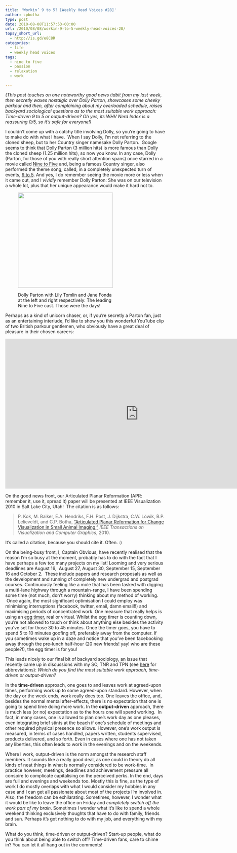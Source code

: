 ```yaml
---
title: 'Workin’ 9 to 5? [Weekly Head Voices #28]'
author: cpbotha
type: post
date: 2010-08-08T11:57:53+00:00
url: /2010/08/08/workin-9-to-5-weekly-head-voices-28/
topsy_short_url:
  - http://is.gd/e8C8R
categories:
  - life
  - weekly head voices
tags:
  - nine to five
  - passion
  - relaxation
  - work

---
```

_(This post touches on one noteworthy good news tidbit from my last week, then secretly waxes nostalgic over Dolly Parton, showcases some cheeky parkour and then, after complaining about my overloaded schedule, raises backyard sociological questions as to the most suitable work approach: Time-driven 9 to 5 or output-driven? Oh yes, its WHV Nerd Index is a reassuring 0/5, so it&#8217;s safe for everyone!)_

I couldn&#8217;t come up with a catchy title involving Dolly, so you&#8217;re going to have to make do with what I have.  When I say Dolly, I&#8217;m not referring to the cloned sheep, but to her Country singer namesake Dolly Parton.  Google seems to think that Dolly Parton (3 million hits) is more famous than Dolly the cloned sheep (1.25 million hits), so now you know. In any case, Dolly (Parton, for those of you with really short attention spans) once starred in a movie called [Nine to Five][1] and, being a famous Country singer, also performed the theme song, called, in a completely unexpected turn of events, [9 to 5][2]. And yes, I do remember seeing the movie more or less when it came out, and I _vividly_ remember Dolly Parton: She was on our television a whole lot, plus that her unique appearance would make it hard not to.<figure id="attachment_1053" aria-describedby="caption-attachment-1053" style="width: 300px" class="wp-caption aligncenter"><a href="http://cpbotha.net/wp-content/uploads/2010/08/nine-to-five.jpg" data-rel="lightbox-image-0" data-rl_title="" data-rl_caption="" title="">

<img data-attachment-id="1053" data-permalink="https://cpbotha.net/2010/08/08/workin-9-to-5-weekly-head-voices-28/nine-to-five/" data-orig-file="https://cpbotha.net/wp-content/uploads/2010/08/nine-to-five.jpg" data-orig-size="344,344" data-comments-opened="1" data-image-meta="{&quot;aperture&quot;:&quot;0&quot;,&quot;credit&quot;:&quot;&quot;,&quot;camera&quot;:&quot;&quot;,&quot;caption&quot;:&quot;&quot;,&quot;created_timestamp&quot;:&quot;0&quot;,&quot;copyright&quot;:&quot;&quot;,&quot;focal_length&quot;:&quot;0&quot;,&quot;iso&quot;:&quot;0&quot;,&quot;shutter_speed&quot;:&quot;0&quot;,&quot;title&quot;:&quot;&quot;}" data-image-title="nine-to-five" data-image-description="" data-medium-file="https://cpbotha.net/wp-content/uploads/2010/08/nine-to-five-300x300.jpg" data-large-file="https://cpbotha.net/wp-content/uploads/2010/08/nine-to-five.jpg" class="size-medium wp-image-1053" title="nine-to-five" src="http://cpbotha.net/wp-content/uploads/2010/08/nine-to-five-300x300.jpg" alt="" width="300" height="300" srcset="https://cpbotha.net/wp-content/uploads/2010/08/nine-to-five-300x300.jpg 300w, https://cpbotha.net/wp-content/uploads/2010/08/nine-to-five-150x150.jpg 150w, https://cpbotha.net/wp-content/uploads/2010/08/nine-to-five.jpg 344w" sizes="(max-width: 300px) 85vw, 300px" /></a><figcaption id="caption-attachment-1053" class="wp-caption-text">Dolly Parton with Lily Tomlin and Jane Fonda at the left and right respectively: The leading Nine to Five cast. Those were the days!</figcaption></figure> 

Perhaps as a kind of unicorn chaser, or, if you&#8217;re secretly a Parton fan, just as an entertaining interlude, I&#8217;d like to show you this wonderful YouTube clip of two British parkour gentlemen, who obviously have a great deal of pleasure in their chosen careers:

<div class="jetpack-video-wrapper">
  <span class="embed-youtube" style="text-align:center; display: block;"><iframe class='youtube-player' type='text/html' width='840' height='473' src='https://www.youtube.com/embed/voB6WiP83NU?version=3&#038;rel=1&#038;fs=1&#038;autohide=2&#038;showsearch=0&#038;showinfo=1&#038;iv_load_policy=1&#038;wmode=transparent' allowfullscreen='true' style='border:0;'></iframe></span>
</div>

On the good news front, our Articulated Planar Reformation (APR: remember it, use it, spread it) paper will be presented at IEEE Visualization 2010 in Salt Lake City, Utah!  The citation is as follows:

> ﻿P. Kok, M. Baiker, E.A. Hendriks, F.H. Post, J. Dijkstra, C.W. Löwik, B.P. Lelieveldt, and C.P. Botha, [&#8220;Articulated Planar Reformation for Change Visualization in Small Animal Imaging,&#8221;][3] _IEEE Transactions on Visualization and Computer Graphics_, 2010.

It&#8217;s called a citation, because you should cite it. Often. :)

On the being-busy front, I, Captain Obvious, have recently realised that the reason I&#8217;m so busy at the moment, probably has to do with the fact that I have perhaps a few too many projects on my list! Looming and very serious deadlines are August 16,  August 27, August 30, September 15, September 16 and October 2.  These include papers and research proposals as well as the development and running of completely new undergrad and postgrad courses. Continuously feeling like a mole that has been tasked with digging a multi-lane highway through a mountain-range, I have been spending some time (not much, don&#8217;t worry) thinking about my method of working.  Once again, the most significant optimisation I could employ was minimising interruptions (facebook, twitter, email, damn email!!) and maximising periods of concentrated work. One measure that really helps is using an [egg timer][4], real or virtual. Whilst the egg timer is counting down, you&#8217;re not allowed to touch or think about anything else besides the activity you&#8217;ve set for those 30 to 45 minutes. Once the timer goes, you have to spend 5 to 10 minutes goofing off, preferably away from the computer. If you sometimes wake up in a daze and notice that you&#8217;ve been facebooking away through the pre-lunch half-hour (20 new friends! yay! who are these people?!), the egg timer is for you!

This leads nicely to our final bit of backyard sociology, an issue that recently came up in discussions with my SO, TNR and TPN (see [here][5] for abbreviations): _Which do you find the most suitable work approach, time-driven or output-driven?_

In the **time-driven** approach, one goes to and leaves work at agreed-upon times, performing work up to some agreed-upon standard. However, when the day or the week ends, work really does too. One leaves the office, and, besides the normal mental after-effects, there is no expectation that one is going to spend time doing more work. In the **output-driven** approach, there is much less (or no) expectation as to the hours one will spend working.  In fact, in many cases, one is allowed to plan one&#8217;s work day as one pleases, even integrating brief stints at the beach if one&#8217;s schedule of meetings and other required physical presence so allows. However, one&#8217;s work output is measured, in terms of cases handled, papers written, students supervised, products delivered, and so forth. Even in cases where one has not taken any liberties, this often leads to work in the evenings and on the weekends.

Where I work, output-driven is the norm amongst the research staff members. It sounds like a really good deal, as one could in theory do all kinds of neat things in what is normally considered to be work-time.  In practice however, meetings, deadlines and achievement pressure all conspire to complicate capitalising on the perceived perks. In the end, days are full and evenings and weekends too. Mostly this is fine, as the type of work I do mostly overlaps with what I would consider my hobbies in any case and I can get all passionate about most of the projects I&#8217;m involved in. Also, the freedom can be exhilarating. Sometimes, however, I wonder what it would be like to leave the office on Friday and _completely switch off the work part of my brain_. Sometimes I wonder what it&#8217;s like to spend a whole weekend thinking exclusively thoughts that have to do with family, friends and sun. Perhaps it&#8217;s got nothing to do with my job, and everything with my brain.

What do you think, time-driven or output-driven? Start-up people, what do you think about being able to switch off? Time-driven fans, care to chime in? You can let it all hang out in the comments!

 [1]: http://www.imdb.com/title/tt0080319/ "Link to IMDB page on Nine to Five"
 [2]: http://www.dollyon-line.com/archives/lyrics/9to5.shtml "9 to 5 lyrics on Dolly's site."
 [3]: http://graphics.tudelft.nl/Publications/Kok2010 "Link to APR paper"
 [4]: http://en.wikipedia.org/wiki/Egg_timer "wikipedia on the egg timer"
 [5]: /about/weekly-head-voices-abbreviations/ "WHV abbreviations page"
